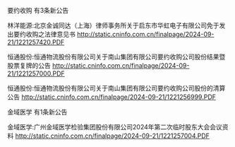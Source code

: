 要约收购 有3条新公告 

林洋能源:北京金诚同达（上海）律师事务所关于启东市华虹电子有限公司免于发出要约收购之法律意见书 http://static.cninfo.com.cn/finalpage/2024-09-21/1221257420.PDF 

恒通股份:恒通物流股份有限公司关于南山集团有限公司要约收购公司股份结果暨股票复牌的公告 http://static.cninfo.com.cn/finalpage/2024-09-21/1221257000.PDF 

恒通股份:恒通物流股份有限公司关于南山集团有限公司要约收购公司股份的清算公告 http://static.cninfo.com.cn/finalpage/2024-09-21/1221256999.PDF 

金域医学 有1条新公告 

金域医学:广州金域医学检验集团股份有限公司2024年第二次临时股东大会会议资料 http://static.cninfo.com.cn/finalpage/2024-09-21/1221257004.PDF 

